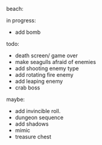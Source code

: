 beach:

in progress:
* add bomb

todo:
* death screen/ game over
* make seagulls afraid of enemies
* add shooting enemy type
* add rotating fire enemy
* add leaping enemy
* crab boss

maybe:
* add invincible roll.
* dungeon sequence
* add shadows
* mimic
* treasure chest